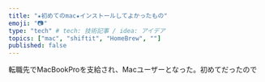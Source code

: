 ```yaml
---
title: "★初めてのmac★インストールしてよかったもの"
emoji: "📷"
type: "tech" # tech: 技術記事 / idea: アイデア
topics: ["mac", "shiftit", "HomeBrew", ""]
published: false
---
```


転職先でMacBookProを支給され、Macユーザーとなった。初めてだったので